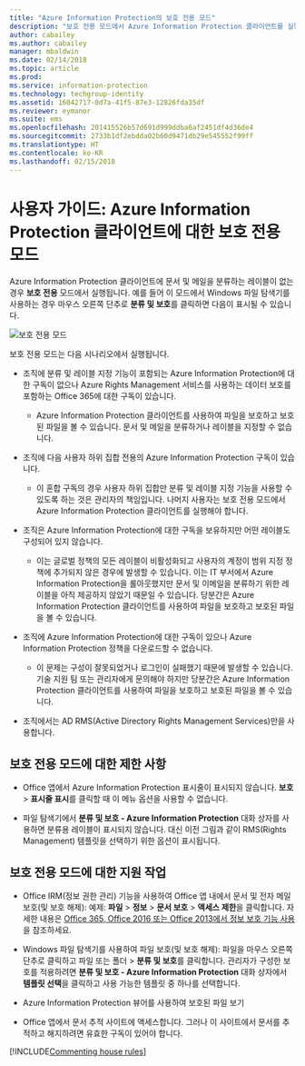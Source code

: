 ```yaml
---
title: "Azure Information Protection의 보호 전용 모드"
description: "보호 전용 모드에서 Azure Information Protection 클라이언트를 실행하는 사용자를 위한 정보입니다."
author: cabailey
ms.author: cabailey
manager: mbaldwin
ms.date: 02/14/2018
ms.topic: article
ms.prod: 
ms.service: information-protection
ms.technology: techgroup-identity
ms.assetid: 16042717-0d7a-41f5-87e3-12826fda35df
ms.reviewer: eymanor
ms.suite: ems
ms.openlocfilehash: 201415526b57d691d999ddba6af2451df4d36de4
ms.sourcegitcommit: 2733b1df2ebdda02b60d9471db29e545552f99ff
ms.translationtype: HT
ms.contentlocale: ko-KR
ms.lasthandoff: 02/15/2018
---
```

# <a name="user-guide-protection-only-mode-for-the-azure-information-protection-client"></a>사용자 가이드: Azure Information Protection 클라이언트에 대한 보호 전용 모드

Azure Information Protection 클라이언트에 문서 및 메일을 분류하는 레이블이 없는 경우 **보호 전용** 모드에서 실행됩니다. 예를 들어 이 모드에서 Windows 파일 탐색기를 사용하는 경우 마우스 오른쪽 단추로 **분류 및 보호**를 클릭하면 다음이 표시될 수 있습니다.

![보호 전용 모드](../media/protection-only-mode.png)

보호 전용 모드는 다음 시나리오에서 실행됩니다.

- 조직에 분류 및 레이블 지정 기능이 포함되는 Azure Information Protection에 대한 구독이 없으나 Azure Rights Management 서비스를 사용하는 데이터 보호를 포함하는 Office 365에 대한 구독이 있습니다. 
    
    - Azure Information Protection 클라이언트를 사용하여 파일을 보호하고 보호된 파일을 볼 수 있습니다. 문서 및 메일을 분류하거나 레이블을 지정할 수 없습니다.

- 조직에 다음 사용자 하위 집합 전용의 Azure Information Protection 구독이 있습니다.
    
    - 이 혼합 구독의 경우 사용자 하위 집합만 분류 및 레이블 지정 기능을 사용할 수 있도록 하는 것은 관리자의 책임입니다. 나머지 사용자는 보호 전용 모드에서 Azure Information Protection 클라이언트를 실행해야 합니다. 

- 조직은 Azure Information Protection에 대한 구독을 보유하지만 어떤 레이블도 구성되어 있지 않습니다.
    
    - 이는 글로벌 정책의 모든 레이블이 비활성화되고 사용자의 계정이 범위 지정 정책에 추가되지 않은 경우에 발생할 수 있습니다. 이는 IT 부서에서 Azure Information Protection을 롤아웃했지만 문서 및 이메일을 분류하기 위한 레이블을 아직 제공하지 않았기 때문일 수 있습니다. 당분간은 Azure Information Protection 클라이언트를 사용하여 파일을 보호하고 보호된 파일을 볼 수 있습니다.

- 조직에 Azure Information Protection에 대한 구독이 있으나 Azure Information Protection 정책을 다운로드할 수 없습니다. 
    
    - 이 문제는 구성이 잘못되었거나 로그인이 실패했기 때문에 발생할 수 있습니다. 기술 지원 팀 또는 관리자에게 문의해야 하지만 당분간은 Azure Information Protection 클라이언트를 사용하여 파일을 보호하고 보호된 파일을 볼 수 있습니다.

- 조직에서는 AD RMS(Active Directory Rights Management Services)만을 사용합니다. 


## <a name="limitations-for-protection-only-mode"></a>보호 전용 모드에 대한 제한 사항

- Office 앱에서 Azure Information Protection 표시줄이 표시되지 않습니다. **보호** > **표시줄 표시**를 클릭할 때 이 메뉴 옵션을 사용할 수 없습니다.

- 파일 탐색기에서 **분류 및 보호 - Azure Information Protection** 대화 상자를 사용하면 분류용 레이블이 표시되지 않습니다. 대신 이전 그림과 같이 RMS(Rights Management) 템플릿을 선택하기 위한 옵션이 표시됩니다. 

## <a name="supported-tasks-for-protection-only-mode"></a>보호 전용 모드에 대한 지원 작업

- Office IRM(정보 권한 관리) 기능을 사용하여 Office 앱 내에서 문서 및 전자 메일 보호(및 보호 해제): 예제: **파일** > **정보** > **문서 보호** > **액세스 제한**을 클릭합니다. 자세한 내용은 [Office 365, Office 2016 또는 Office 2013에서 정보 보호 기능 사용](../deploy-use/help-users.md)을 참조하세요.

- Windows 파일 탐색기를 사용하여 파일 보호(및 보호 해제): 파일을 마우스 오른쪽 단추로 클릭하고 파일 또는 폴더 > **분류 및 보호**를 클릭합니다. 관리자가 구성한 보호를 적용하려면 **분류 및 보호 - Azure Information Protection** 대화 상자에서 **템플릿 선택**을 클릭하고 사용 가능한 템플릿 중 하나를 선택합니다.

- Azure Information Protection 뷰어를 사용하여 보호된 파일 보기

- Office 앱에서 문서 추적 사이트에 액세스합니다. 그러나 이 사이트에서 문서를 추적하고 해지하려면 유효한 구독이 있어야 합니다.

[!INCLUDE[Commenting house rules](../includes/houserules.md)]  
